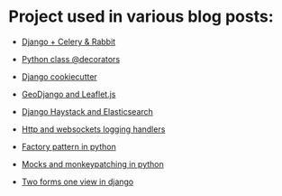 Project used in various blog posts:
===================================

* [Django + Celery & Rabbit](https://github.com/krzysztofzuraw/personal-blog-projects/tree/master/blog_celery_rabbit)

* [Python class @decorators](https://github.com/krzysztofzuraw/personal-blog-projects/tree/master/blog_class_decorators)

* [Django cookiecutter](https://github.com/krzysztofzuraw/personal-blog-projects/tree/master/blog_cookiecutter/blog-cookiecutter)

* [GeoDjango and Leaflet.js](https://github.com/krzysztofzuraw/personal-blog-projects/tree/master/blog_geodjango_leaflet)

* [Django Haystack and Elasticsearch](https://github.com/krzysztofzuraw/personal-blog-projects/tree/master/blog_haystack)

* [Http and websockets logging handlers](https://github.com/krzysztofzuraw/personal-blog-projects/tree/master/blog_http_logger)

* [Factory pattern in python](https://github.com/krzysztofzuraw/personal-blog-projects/tree/master/factory_pattern)

* [Mocks and monkeypatching in python](https://github.com/krzysztofzuraw/personal-blog-projects/tree/master/blog_mocks)

* [Two forms one view in django](https://github.com/krzysztofzuraw/personal-blog-projects/tree/master/two_forms)
